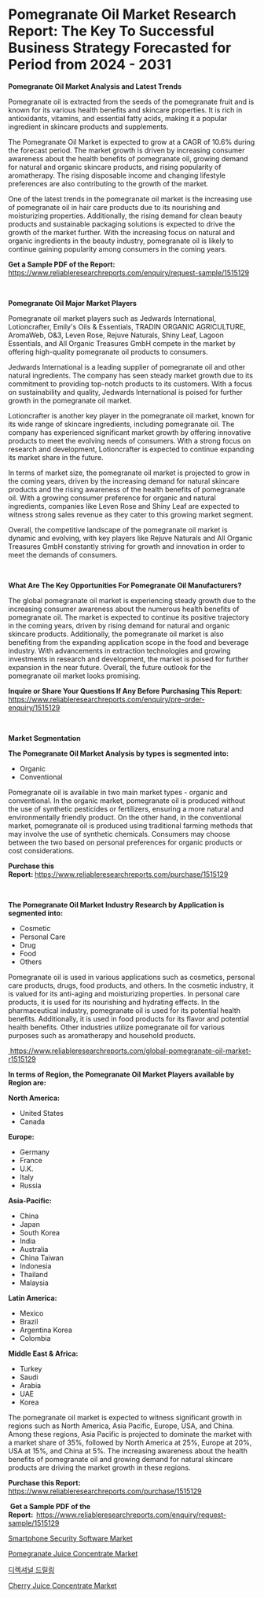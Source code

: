 <p><h1>Pomegranate Oil Market Research Report: The Key To Successful Business Strategy Forecasted for Period from 2024 - 2031</h1></p><p><strong>Pomegranate Oil Market Analysis and Latest Trends</strong></p>
<p><p>Pomegranate oil is extracted from the seeds of the pomegranate fruit and is known for its various health benefits and skincare properties. It is rich in antioxidants, vitamins, and essential fatty acids, making it a popular ingredient in skincare products and supplements.</p><p>The Pomegranate Oil Market is expected to grow at a CAGR of 10.6% during the forecast period. The market growth is driven by increasing consumer awareness about the health benefits of pomegranate oil, growing demand for natural and organic skincare products, and rising popularity of aromatherapy. The rising disposable income and changing lifestyle preferences are also contributing to the growth of the market.</p><p>One of the latest trends in the pomegranate oil market is the increasing use of pomegranate oil in hair care products due to its nourishing and moisturizing properties. Additionally, the rising demand for clean beauty products and sustainable packaging solutions is expected to drive the growth of the market further. With the increasing focus on natural and organic ingredients in the beauty industry, pomegranate oil is likely to continue gaining popularity among consumers in the coming years.</p></p>
<p><strong>Get a Sample PDF of the Report:&nbsp;</strong> <a href="https://www.reliableresearchreports.com/enquiry/request-sample/1515129">https://www.reliableresearchreports.com/enquiry/request-sample/1515129</a></p>
<p>&nbsp;</p>
<p><strong>Pomegranate Oil Major Market Players</strong></p>
<p><p>Pomegranate oil market players such as Jedwards International, Lotioncrafter, Emily's Oils & Essentials, TRADIN ORGANIC AGRICULTURE, AromaWeb, O&3, Leven Rose, Rejuve Naturals, Shiny Leaf, Lagoon Essentials, and All Organic Treasures GmbH compete in the market by offering high-quality pomegranate oil products to consumers.</p><p>Jedwards International is a leading supplier of pomegranate oil and other natural ingredients. The company has seen steady market growth due to its commitment to providing top-notch products to its customers. With a focus on sustainability and quality, Jedwards International is poised for further growth in the pomegranate oil market.</p><p>Lotioncrafter is another key player in the pomegranate oil market, known for its wide range of skincare ingredients, including pomegranate oil. The company has experienced significant market growth by offering innovative products to meet the evolving needs of consumers. With a strong focus on research and development, Lotioncrafter is expected to continue expanding its market share in the future.</p><p>In terms of market size, the pomegranate oil market is projected to grow in the coming years, driven by the increasing demand for natural skincare products and the rising awareness of the health benefits of pomegranate oil. With a growing consumer preference for organic and natural ingredients, companies like Leven Rose and Shiny Leaf are expected to witness strong sales revenue as they cater to this growing market segment.</p><p>Overall, the competitive landscape of the pomegranate oil market is dynamic and evolving, with key players like Rejuve Naturals and All Organic Treasures GmbH constantly striving for growth and innovation in order to meet the demands of consumers.</p></p>
<p>&nbsp;</p>
<p><strong>What Are The Key Opportunities For Pomegranate Oil Manufacturers?</strong></p>
<p><p>The global pomegranate oil market is experiencing steady growth due to the increasing consumer awareness about the numerous health benefits of pomegranate oil. The market is expected to continue its positive trajectory in the coming years, driven by rising demand for natural and organic skincare products. Additionally, the pomegranate oil market is also benefiting from the expanding application scope in the food and beverage industry. With advancements in extraction technologies and growing investments in research and development, the market is poised for further expansion in the near future. Overall, the future outlook for the pomegranate oil market looks promising.</p></p>
<p><strong>Inquire or Share Your Questions If Any Before Purchasing This Report:</strong> <a href="https://www.reliableresearchreports.com/enquiry/pre-order-enquiry/1515129">https://www.reliableresearchreports.com/enquiry/pre-order-enquiry/1515129</a></p>
<p>&nbsp;</p>
<p><strong>Market Segmentation</strong></p>
<p><strong>The Pomegranate Oil Market Analysis by types is segmented into:</strong></p>
<p><ul><li>Organic</li><li>Conventional</li></ul></p>
<p><p>Pomegranate oil is available in two main market types - organic and conventional. In the organic market, pomegranate oil is produced without the use of synthetic pesticides or fertilizers, ensuring a more natural and environmentally friendly product. On the other hand, in the conventional market, pomegranate oil is produced using traditional farming methods that may involve the use of synthetic chemicals. Consumers may choose between the two based on personal preferences for organic products or cost considerations.</p></p>
<p><strong>Purchase this Report:&nbsp;</strong><a href="https://www.reliableresearchreports.com/purchase/1515129">https://www.reliableresearchreports.com/purchase/1515129</a></p>
<p>&nbsp;</p>
<p><strong>The Pomegranate Oil Market Industry Research by Application is segmented into:</strong></p>
<p><ul><li>Cosmetic</li><li>Personal Care</li><li>Drug</li><li>Food</li><li>Others</li></ul></p>
<p><p>Pomegranate oil is used in various applications such as cosmetics, personal care products, drugs, food products, and others. In the cosmetic industry, it is valued for its anti-aging and moisturizing properties. In personal care products, it is used for its nourishing and hydrating effects. In the pharmaceutical industry, pomegranate oil is used for its potential health benefits. Additionally, it is used in food products for its flavor and potential health benefits. Other industries utilize pomegranate oil for various purposes such as aromatherapy and household products.</p></p>
<p><a href="https://www.reliableresearchreports.com/global-pomegranate-oil-market-r1515129">&nbsp;https://www.reliableresearchreports.com/global-pomegranate-oil-market-r1515129</a></p>
<p><strong>In terms of Region, the Pomegranate Oil Market Players available by Region are:</strong></p>
<p>
    <p> <strong> North America: </strong>
        <ul>
            <li>United States</li>
            <li>Canada</li>
        </ul>
        </p> 
    <p> <strong> Europe: </strong>
        <ul>
            <li>Germany</li>
            <li>France</li>
            <li>U.K.</li>
            <li>Italy</li>
            <li>Russia</li>
        </ul>
        </p> 
    <p> <strong> Asia-Pacific: </strong>
        <ul>
            <li>China</li>
            <li>Japan</li>
            <li>South Korea</li>
            <li>India</li>
            <li>Australia</li>
            <li>China Taiwan</li>
            <li>Indonesia</li>
            <li>Thailand</li>
            <li>Malaysia</li>
        </ul>
        </p> 
    <p> <strong> Latin America: </strong>
        <ul>
            <li>Mexico</li>
            <li>Brazil</li>
            <li>Argentina Korea</li>
            <li>Colombia</li>
        </ul>
        </p> 
    <p> <strong> Middle East & Africa: </strong>
        <ul>
            <li>Turkey</li>
            <li>Saudi</li>
            <li>Arabia</li>
            <li>UAE</li>
            <li>Korea</li>
        </ul>
    </p>
    </p>
<p><p>The pomegranate oil market is expected to witness significant growth in regions such as North America, Asia Pacific, Europe, USA, and China. Among these regions, Asia Pacific is projected to dominate the market with a market share of 35%, followed by North America at 25%, Europe at 20%, USA at 15%, and China at 5%. The increasing awareness about the health benefits of pomegranate oil and growing demand for natural skincare products are driving the market growth in these regions.</p></p>
<p><strong>Purchase this Report: </strong><a href="https://www.reliableresearchreports.com/purchase/1515129">https://www.reliableresearchreports.com/purchase/1515129</a></p>
<p>&nbsp;<strong>Get a Sample PDF of the Report:&nbsp;&nbsp;</strong><a href="https://www.reliableresearchreports.com/enquiry/request-sample/1515129">https://www.reliableresearchreports.com/enquiry/request-sample/1515129</a></p>
<p><strong></strong></p>
<p><p><a href="https://issuu.com/reportprime-2/docs/smartphone-security-software-market-size-2030.pptx">Smartphone Security Software Market</a></p><p><a href="https://github.com/marloy8/Market-Research-Report-List-3/blob/main/pomegranate-juice-concentrate-market.md">Pomegranate Juice Concentrate Market</a></p><p><a href="https://github.com/fernandotryO5lson96765/Market-Research-Report-List-1/blob/main/119538417366.md">디렉셔널 드릴링</a></p><p><a href="https://github.com/jj19131/Market-Research-Report-List-2/blob/main/cherry-juice-concentrate-market.md">Cherry Juice Concentrate Market</a></p></p>